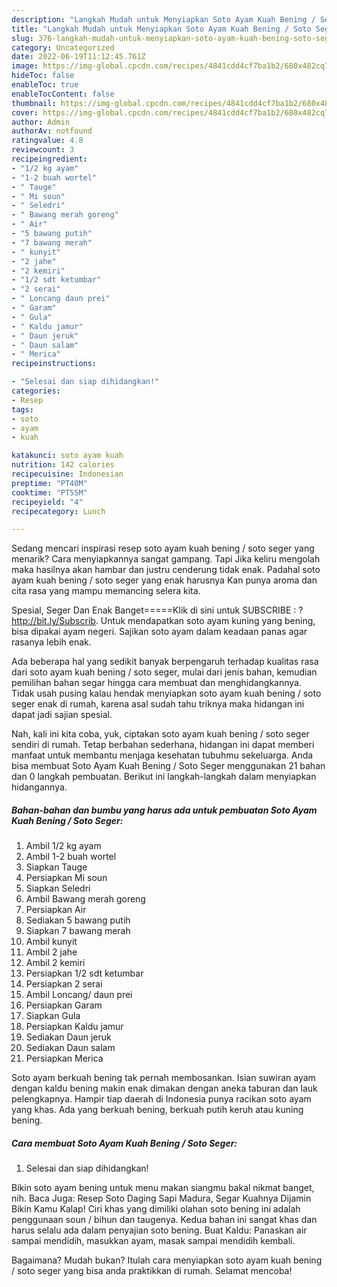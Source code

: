 ```yaml
---
description: "Langkah Mudah untuk Menyiapkan Soto Ayam Kuah Bening / Soto Seger yang Bikin Ngiler, Buat Buka Puasa Bikin Ngiler"
title: "Langkah Mudah untuk Menyiapkan Soto Ayam Kuah Bening / Soto Seger yang Bikin Ngiler, Buat Buka Puasa Bikin Ngiler"
slug: 376-langkah-mudah-untuk-menyiapkan-soto-ayam-kuah-bening-soto-seger-yang-bikin-ngiler-buat-buka-puasa-bikin-ngiler
category: Uncategorized
date: 2022-06-19T11:12:45.761Z
image: https://img-global.cpcdn.com/recipes/4841cdd4cf7ba1b2/680x482cq70/soto-ayam-kuah-bening-soto-seger-foto-resep-utama.jpg
hideToc: false
enableToc: true
enableTocContent: false
thumbnail: https://img-global.cpcdn.com/recipes/4841cdd4cf7ba1b2/680x482cq70/soto-ayam-kuah-bening-soto-seger-foto-resep-utama.jpg
cover: https://img-global.cpcdn.com/recipes/4841cdd4cf7ba1b2/680x482cq70/soto-ayam-kuah-bening-soto-seger-foto-resep-utama.jpg
author: Admin
authorAv: notfound
ratingvalue: 4.8
reviewcount: 3
recipeingredient:
- "1/2 kg ayam"
- "1-2 buah wortel"
- " Tauge"
- " Mi soun"
- " Seledri"
- " Bawang merah goreng"
- " Air"
- "5 bawang putih"
- "7 bawang merah"
- " kunyit"
- "2 jahe"
- "2 kemiri"
- "1/2 sdt ketumbar"
- "2 serai"
- " Loncang daun prei"
- " Garam"
- " Gula"
- " Kaldu jamur"
- " Daun jeruk"
- " Daun salam"
- " Merica"
recipeinstructions:

- "Selesai dan siap dihidangkan!"
categories:
- Resep
tags:
- soto
- ayam
- kuah

katakunci: soto ayam kuah 
nutrition: 142 calories
recipecuisine: Indonesian
preptime: "PT40M"
cooktime: "PT55M"
recipeyield: "4"
recipecategory: Lunch

---
```



Sedang mencari inspirasi resep soto ayam kuah bening / soto seger yang menarik? Cara menyiapkannya sangat gampang. Tapi Jika keliru mengolah maka hasilnya akan hambar dan justru cenderung tidak enak. Padahal soto ayam kuah bening / soto seger yang enak harusnya Kan punya aroma dan cita rasa yang mampu memancing selera kita.


Spesial, Seger Dan Enak Banget=====Klik di sini untuk SUBSCRIBE : ? http://bit.ly/Subscrib. Untuk mendapatkan soto ayam kuning yang bening, bisa dipakai ayam negeri. Sajikan soto ayam dalam keadaan panas agar rasanya lebih enak.

Ada beberapa hal yang sedikit banyak berpengaruh terhadap kualitas rasa dari soto ayam kuah bening / soto seger, mulai dari jenis bahan, kemudian pemilihan bahan segar hingga cara membuat dan menghidangkannya. Tidak usah pusing kalau hendak menyiapkan soto ayam kuah bening / soto seger enak di rumah, karena asal sudah tahu triknya maka hidangan ini dapat jadi sajian spesial.


Nah, kali ini kita coba, yuk, ciptakan soto ayam kuah bening / soto seger sendiri di rumah. Tetap berbahan sederhana, hidangan ini dapat memberi manfaat untuk membantu menjaga kesehatan tubuhmu sekeluarga. Anda bisa membuat Soto Ayam Kuah Bening / Soto Seger menggunakan 21 bahan dan 0 langkah pembuatan. Berikut ini langkah-langkah dalam menyiapkan hidangannya.

<!--inarticleads1-->

##### Bahan-bahan dan bumbu yang harus ada untuk pembuatan Soto Ayam Kuah Bening / Soto Seger:

1. Ambil 1/2 kg ayam
1. Ambil 1-2 buah wortel
1. Siapkan  Tauge
1. Persiapkan  Mi soun
1. Siapkan  Seledri
1. Ambil  Bawang merah goreng
1. Persiapkan  Air
1. Sediakan 5 bawang putih
1. Siapkan 7 bawang merah
1. Ambil  kunyit
1. Ambil 2 jahe
1. Ambil 2 kemiri
1. Persiapkan 1/2 sdt ketumbar
1. Persiapkan 2 serai
1. Ambil  Loncang/ daun prei
1. Persiapkan  Garam
1. Siapkan  Gula
1. Persiapkan  Kaldu jamur
1. Sediakan  Daun jeruk
1. Sediakan  Daun salam
1. Persiapkan  Merica


Soto ayam berkuah bening tak pernah membosankan. Isian suwiran ayam dengan kaldu bening makin enak dimakan dengan aneka taburan dan lauk pelengkapnya. Hampir tiap daerah di Indonesia punya racikan soto ayam yang khas. Ada yang berkuah bening, berkuah putih keruh atau kuning bening. 

<!--inarticleads2-->

##### Cara membuat Soto Ayam Kuah Bening / Soto Seger:


1. Selesai dan siap dihidangkan!

Bikin soto ayam bening untuk menu makan siangmu bakal nikmat banget, nih. Baca Juga: Resep Soto Daging Sapi Madura, Segar Kuahnya Dijamin Bikin Kamu Kalap! Ciri khas yang dimiliki olahan soto bening ini adalah penggunaan soun / bihun dan taugenya. Kedua bahan ini sangat khas dan harus selalu ada dalam penyajian soto bening. Buat Kaldu: Panaskan air sampai mendidih, masukkan ayam, masak sampai mendidih kembali. 

Bagaimana? Mudah bukan? Itulah cara menyiapkan soto ayam kuah bening / soto seger yang bisa anda praktikkan di rumah. Selamat mencoba!
